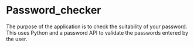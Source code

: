 # Password_checker

The purpose of the application is to check the suitability of your password. This uses Python and a password API to validate the passwords entered by the user. 
